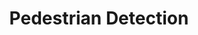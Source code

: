 ---
title: "Pedestrian Detection"

categories: ['']

tags: ['Pedestrian', 'Detection']

arabic: ['اكتشاف المشاه']

publishers: ['معجم مصطلحات التعلم الآلي والتعلم العميق وعلم البيانات']

types: "word"

slug: ""
---